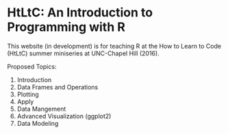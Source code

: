 # HtLtC: An Introduction to Programming with R
This website (in development) is for teaching R at the How to Learn to Code (HtLtC) summer miniseries at UNC-Chapel Hill (2016).

Proposed Topics:

1. Introduction
2. Data Frames and Operations
3. Plotting
4. Apply
5. Data Mangement
6. Advanced Visualization (ggplot2)
7. Data Modeling
